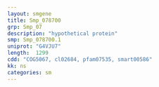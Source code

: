 ```yaml
---
layout: smgene
title: Smp_078700
grp: Smp_07
description: "hypothetical protein"
smp: Smp_078700.1
uniprot: "G4VJU7"
length:  1299
cdd: "COG5067, cl02684, pfam07535, smart00586"
kk: ns
categories: sm
---
```

